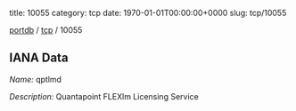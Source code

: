 title: 10055
category: tcp
date: 1970-01-01T00:00:00+0000
slug: tcp/10055

[portdb](/) / [tcp](/category/tcp.html) / 10055


## IANA Data

_Name:_ qptlmd

_Description:_ Quantapoint FLEXlm Licensing Service

